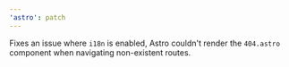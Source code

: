 ```yaml
---
'astro': patch
---
```


Fixes an issue where `i18n` is enabled, Astro couldn't render the `404.astro` component when navigating non-existent routes.
